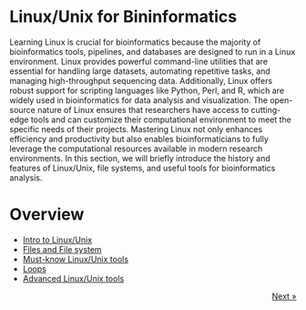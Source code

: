 # Linux/Unix for Bininformatics
Learning Linux is crucial for bioinformatics because the majority of bioinformatics tools, pipelines, and databases are designed to run in a Linux environment. Linux provides powerful command-line utilities that are essential for handling large datasets, automating repetitive tasks, and managing high-throughput sequencing data. Additionally, Linux offers robust support for scripting languages like Python, Perl, and R, which are widely used in bioinformatics for data analysis and visualization. The open-source nature of Linux ensures that researchers have access to cutting-edge tools and can customize their computational environment to meet the specific needs of their projects. Mastering Linux not only enhances efficiency and productivity but also enables bioinformaticians to fully leverage the computational resources available in modern research environments.
In this section, we will briefly introduce the history and features of Linux/Unix, file systems, and useful tools for bioinformatics analysis. 

# Overview
- [Intro to Linux/Unix](01_what_is_linux.md)
- [Files and File system](02_files.md)
- [Must-know Linux/Unix tools](03_basictools.md)
- [Loops](04_loops.md)
- [Advanced Linux/Unix tools](05_advanced_tools.md)

<a href="01_what_is_linux.md" style="float: right;">Next &raquo;</a>